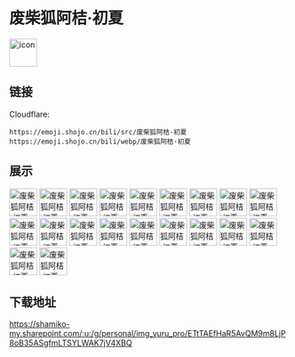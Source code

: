 # 废柴狐阿桔·初夏
<img src="https://emoji.shojo.cn/bili/src/废柴狐阿桔·初夏/icon.png" width="50" height="50" alt="icon">

## 链接
Cloudflare:
```
https://emoji.shojo.cn/bili/src/废柴狐阿桔·初夏
https://emoji.shojo.cn/bili/webp/废柴狐阿桔·初夏
```
## 展示
<img src="https://emoji.shojo.cn/bili/src/废柴狐阿桔·初夏/废柴狐阿桔·初夏-WINK.png" width="50" height="50" alt="废柴狐阿桔·初夏-WINK">
<img src="https://emoji.shojo.cn/bili/src/废柴狐阿桔·初夏/废柴狐阿桔·初夏-无语.png" width="50" height="50" alt="废柴狐阿桔·初夏-无语">
<img src="https://emoji.shojo.cn/bili/src/废柴狐阿桔·初夏/废柴狐阿桔·初夏-哼.png" width="50" height="50" alt="废柴狐阿桔·初夏-哼">
<img src="https://emoji.shojo.cn/bili/src/废柴狐阿桔·初夏/废柴狐阿桔·初夏-好耶.png" width="50" height="50" alt="废柴狐阿桔·初夏-好耶">
<img src="https://emoji.shojo.cn/bili/src/废柴狐阿桔·初夏/废柴狐阿桔·初夏-疑惑.png" width="50" height="50" alt="废柴狐阿桔·初夏-疑惑">
<img src="https://emoji.shojo.cn/bili/src/废柴狐阿桔·初夏/废柴狐阿桔·初夏-打击.png" width="50" height="50" alt="废柴狐阿桔·初夏-打击">
<img src="https://emoji.shojo.cn/bili/src/废柴狐阿桔·初夏/废柴狐阿桔·初夏-泪目.png" width="50" height="50" alt="废柴狐阿桔·初夏-泪目">
<img src="https://emoji.shojo.cn/bili/src/废柴狐阿桔·初夏/废柴狐阿桔·初夏-呆滞.png" width="50" height="50" alt="废柴狐阿桔·初夏-呆滞">
<img src="https://emoji.shojo.cn/bili/src/废柴狐阿桔·初夏/废柴狐阿桔·初夏-逮捕你.png" width="50" height="50" alt="废柴狐阿桔·初夏-逮捕你">
<img src="https://emoji.shojo.cn/bili/src/废柴狐阿桔·初夏/废柴狐阿桔·初夏-啊啊啊.png" width="50" height="50" alt="废柴狐阿桔·初夏-啊啊啊">
<img src="https://emoji.shojo.cn/bili/src/废柴狐阿桔·初夏/废柴狐阿桔·初夏-让我看看.png" width="50" height="50" alt="废柴狐阿桔·初夏-让我看看">
<img src="https://emoji.shojo.cn/bili/src/废柴狐阿桔·初夏/废柴狐阿桔·初夏-乖巧.png" width="50" height="50" alt="废柴狐阿桔·初夏-乖巧">
<img src="https://emoji.shojo.cn/bili/src/废柴狐阿桔·初夏/废柴狐阿桔·初夏-哭哭.png" width="50" height="50" alt="废柴狐阿桔·初夏-哭哭">
<img src="https://emoji.shojo.cn/bili/src/废柴狐阿桔·初夏/废柴狐阿桔·初夏-生气.png" width="50" height="50" alt="废柴狐阿桔·初夏-生气">
<img src="https://emoji.shojo.cn/bili/src/废柴狐阿桔·初夏/废柴狐阿桔·初夏-爱了.png" width="50" height="50" alt="废柴狐阿桔·初夏-爱了">
<img src="https://emoji.shojo.cn/bili/src/废柴狐阿桔·初夏/废柴狐阿桔·初夏-害羞.png" width="50" height="50" alt="废柴狐阿桔·初夏-害羞">
<img src="https://emoji.shojo.cn/bili/src/废柴狐阿桔·初夏/废柴狐阿桔·初夏-嫌弃.png" width="50" height="50" alt="废柴狐阿桔·初夏-嫌弃">
<img src="https://emoji.shojo.cn/bili/src/废柴狐阿桔·初夏/废柴狐阿桔·初夏-求求你.png" width="50" height="50" alt="废柴狐阿桔·初夏-求求你">
<img src="https://emoji.shojo.cn/bili/src/废柴狐阿桔·初夏/废柴狐阿桔·初夏-点赞.png" width="50" height="50" alt="废柴狐阿桔·初夏-点赞">
<img src="https://emoji.shojo.cn/bili/src/废柴狐阿桔·初夏/废柴狐阿桔·初夏-打CALL.png" width="50" height="50" alt="废柴狐阿桔·初夏-打CALL">

## 下载地址

https://shamiko-my.sharepoint.com/:u:/g/personal/img_yuru_pro/ETtTAEfHaR5AvQM9m8LjP8oB35ASgfmLTSYLWAK7jV4XBQ